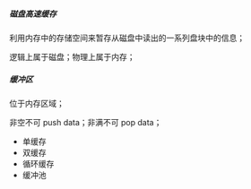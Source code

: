 ##### 磁盘高速缓存

利用内存中的存储空间来暂存从磁盘中读出的一系列盘块中的信息；

逻辑上属于磁盘；物理上属于内存；



##### 缓冲区

位于内存区域；

非空不可 push data；非满不可 pop data；

- 单缓存
- 双缓存
- 循环缓存
- 缓冲池





